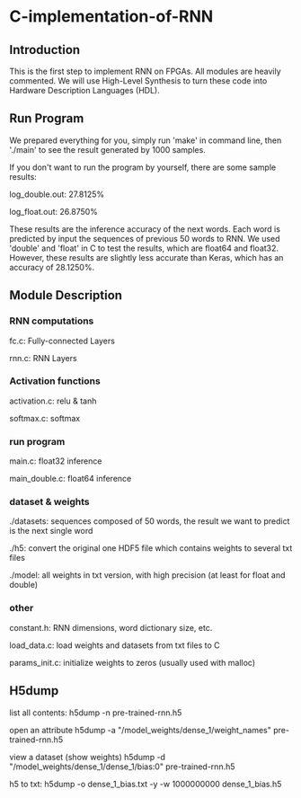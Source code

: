 # C-implementation-of-RNN

## Introduction
This is the first step to implement RNN on FPGAs. All modules are heavily commented. We will use High-Level Synthesis to turn these code into Hardware Description Languages (HDL). 

## Run Program
We prepared everything for you, simply run 'make' in command line, then './main' to see the result generated by 1000 samples.

If you don't want to run the program by yourself, there are some sample results:

log_double.out: 27.8125% 

log_float.out: 26.8750% 

These results are the inference accuracy of the next words. Each word is predicted by input the sequences of previous 50 words to RNN. We used 'double' and 'float' in C to test the results, which are float64 and float32. However, these results are slightly less accurate than Keras, which has an accuracy of 28.1250%. 

## Module Description

### RNN computations
fc.c: Fully-connected Layers 

rnn.c: RNN Layers 

### Activation functions
activation.c: relu & tanh 

softmax.c: softmax 

### run program
main.c: float32 inference 

main_double.c: float64 inference 


### dataset & weights
./datasets: sequences composed of 50 words, the result we want to predict is the next single word 

./h5: convert the original one HDF5 file which contains weights to several txt files 

./model: all weights in txt version, with high precision (at least for float and double) 


### other 
constant.h: RNN dimensions, word dictionary size, etc. 

load_data.c: load weights and datasets from txt files to C 

params_init.c: initialize weights to zeros (usually used with malloc) 

## H5dump

list all contents: 
h5dump -n pre-trained-rnn.h5 

open an attribute 
h5dump -a "/model_weights/dense_1/weight_names" pre-trained-rnn.h5 

view a dataset (show weights) 
h5dump -d "/model_weights/dense_1/dense_1/bias:0" pre-trained-rnn.h5 

h5 to txt: 
h5dump -o dense_1_bias.txt -y -w 1000000000 dense_1_bias.h5 
